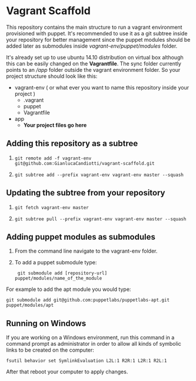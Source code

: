 # Vagrant Scaffold

This repository contains the main structure to run a vagrant environment provisioned with puppet. It's recommended to use it as a git subtree inside your repository for better management since the puppet modules should be added later as submodules inside *vagrant-env/puppet/modules* folder.

It's already set up to use ubuntu 14.10 distribution on virtual box although this can be easily changed on the **Vagrantfile**. The sync folder currently points to an */app* folder outside the vagrant environment folder. So your project structure should look like this:

- vagrant-env ( or what ever you want to name this repository inside your project )
	- .vagrant
	- puppet
	- Vagrantfile
- app
	- **Your project files go here**

## Adding this repository as a subtree

1. `git remote add -f vagrant-env git@github.com:GianlucaCandiotti/vagrant-scaffold.git`

2. `git subtree add --prefix vagrant-env vagrant-env master --squash`

## Updating the subtree from your repository

1. `git fetch vagrant-env master`

2. `git subtree pull --prefix vagrant-env vagrant-env master --squash`

## Adding puppet modules as submodules

1. From the command line navigate to the vagrant-env folder.

2. To add a puppet submodule type:

		git submodule add [repository-url] puppet/modules/name_of_the_module

For example to add the apt module you would type:

	git submodule add git@github.com:puppetlabs/puppetlabs-apt.git puppet/modules/apt

## Running on Windows

If you are working on a Windows environment, run this command in a command prompt as administrator in order to allow all kinds of symbolic links to be created on the computer:

`fsutil behavior set SymlinkEvaluation L2L:1 R2R:1 L2R:1 R2L:1`

After that reboot your computer to apply changes.